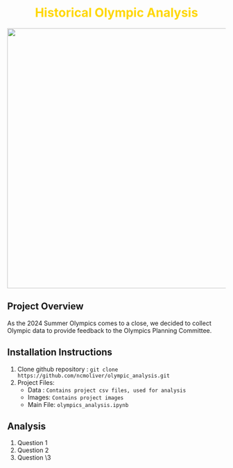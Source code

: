 <h1 style="text-align:center; color: gold;">Historical Olympic Analysis</h1>

<img src="images/readmeLogo.png" width="800" height="600">

## Project Overview 
As the 2024 Summer Olympics comes to a close, we decided to collect Olympic data to provide feedback to the Olympics Planning Committee. 

## Installation Instructions
1. Clone github repository : `git clone https://github.com/ncmoliver/olympic_analysis.git`
2. Project Files:
    * Data : `Contains project csv files, used for analysis`
    * Images: `Contains project images`
    * Main File: `olympics_analysis.ipynb`


## Analysis
1. Question 1
2. Question 2
3. Question \3
